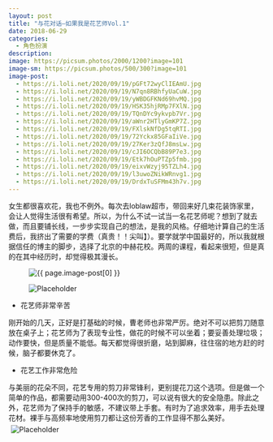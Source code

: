 ```yaml
---
layout: post
title: "与花对话—如果我是花艺师Vol.1"
date: 2018-06-29
categories:
  - 角色扮演
description:
image: https://picsum.photos/2000/1200?image=101
image-sm: https://picsum.photos/500/300?image=101
image-post:
  - https://i.loli.net/2020/09/19/pGFt72wyClIEAmU.jpg
  - https://i.loli.net/2020/09/19/N7qn8RBhfyUaCuW.jpg
  - https://i.loli.net/2020/09/19/yWBDGFKNd69hvMQ.jpg
  - https://i.loli.net/2020/09/19/HSK35hjRMp7FXlN.jpg
  - https://i.loli.net/2020/09/19/TQnDYc9ykvpb7Vr.jpg
  - https://i.loli.net/2020/09/19/aWnr2HTlyGmKP7Z.jpg
  - https://i.loli.net/2020/09/19/FXlskNfDg5tqRTI.jpg
  - https://i.loli.net/2020/09/19/72Yckx85GFaIiVe.jpg
  - https://i.loli.net/2020/09/19/27Ker3zQfJ8msLw.jpg
  - https://i.loli.net/2020/09/19/cJI6OCQbB89P7e3.jpg
  - https://i.loli.net/2020/09/19/Etk7hOuPTZp5fmb.jpg
  - https://i.loli.net/2020/09/19/eixvWzyj95TZLh4.jpg
  - https://i.loli.net/2020/09/19/l3uwoZNikWRnvg1.jpg
  - https://i.loli.net/2020/09/19/DrdxTuSFMm43h7v.jpg
---
```

女生都很喜欢花，我也不例外。每次去loblaw超市，带回来好几束花装饰家里，会让人觉得生活很有希望。所以，为什么不试一试当一名花艺师呢？想到了就去做，而且要铺长线，一步步实现自己的想法，是我的风格<!--break-->。仔细地计算自己的生活费后，我挤出了需要的学费（真贵！！尖叫】）。要学就学中国最好的，所以我就根据信任的博主的脚步，选择了北京的中赫花校。两周的课程，看起来很短，但是真的在其中经历时，却觉得极其漫长。

<figure>
  <img src="{{ page.image-post[0] }}" alt="{{ page.image-post[0] }}"/>
</figure>
<figure>
  <img src="{{ page.image-post[1] }}" alt="Placeholder"/>
</figure>

<ul>
  <li>花艺师非常辛苦</li>
</ul>
刚开始的几天，正好是打基础的时候，曹老师也非常严厉。绝对不可以把剪刀随意放在桌子上；花艺师为了表现专业性，做花的时候不可以坐着；要妥善处理垃圾；动作要快，但是质量不能低。每天都觉得很折磨，站到脚麻，往住宿的地方赶的时候，脑子都要休克了。

<ul>
  <li>花艺工作非常危险</li>
</ul>
与美丽的花朵不同，花艺专用的剪刀非常锋利，更别提花刀这个选项。但是做一个简单的作品，都需要动用300-400次的剪刀，可以说有很大的安全隐患。除此之外，花艺师为了保持手的敏感，不建议带上手套。有时为了追求效率，用手去处理花材。裸手与高频率地使用剪刀都让这份芳香的工作显得不那么美好。

<div class="nav-fig">
  <figure style="width:50%; height:100%; margin:5px; overflow:hidden">
    <img src="{{ page.image-post[2] }}" alt="Placeholder" max-width="100%" max-height="100%" min-width="99%" min-height="99%"/>
  </figure>
  <figure style="width:50%; height:100%; margin:5px; overflow:hidden">
    <img src="{{ page.image-post[3] }}" alt="Placeholder" max-width="100%" max-height="100%" min-width="99%" min-height="99%"/>
  </figure>
</div>

<figure>
      <img src="{{ page.image-post[4] }}" alt="Placeholder"/>
</figure>

<ul>
  <li>花艺师需要稳扎稳打</li>
</ul>
每天都觉得自己是文盲，是我经常的感受。而在课程学习之中，我发现自己不但文化不够，眼睛也很糟糕。多种多样的花朵，我都不知道他们的名字，对于我来说，他们统称为一个简单的词汇：花。据老师介绍，花艺师需要熟知认出花材种类，知道它的习性、产地、上市日期、价格、每束有多少支、面积、处理方法、英语/拉丁语/中文学术用语/中文口语称谓等。一种花要能连续说上30分钟，才算掌握了这种花。当我听到这个要求时，真的很震惊，这完全没有捷径可走，就是积累积累、再积累

除了花材知识，花艺师还需要练习手。让脑海中的形象变成实际，中间隔着千万次的练习。有时插错了角度破坏了整体造型，插得太浅花会失水而死，插得太深会导致花枝打架。除此之外，在插的过程中，还要仔细阅读花的表情。就是花是如何生长的，让他们面朝上，而不是垂下来无精打采。这个要求，让我意识到自己其实一直都没有注意周围的草木是如何生长的，他们的枝条是怎么展开的，树叶又是如何排布的。

<div class="nav-fig">
  <div style="width:40%; height:100%; margin:1%; overflow:hidden">
    <figure style="width:100%; height:40%; margin:5px; overflow:hidden">
      <img src="{{ page.image-post[5] }}" alt="Placeholder" max-width="100%" max-height="100%" min-width="99%" min-height="99%"/>
    </figure>
    <figure style="width:100%; height:60%; margin:5px; overflow:hidden">
      <img src="{{ page.image-post[6] }}" alt="Placeholder" max-width="100%" max-height="100%" min-width="99%" min-height="99%"/>
    </figure>
  </div>
  <figure style="width:65%; height:100%; margin:0; overflow:hidden">
    <img src="{{ page.image-post[7] }}" alt="Placeholder" max-width="100%" max-height="100%" min-width="99%" min-height="99%"/>
  </figure>
</div>




<ul>
  <li>花的自由与经历的心流感</li>
</ul>
这一点也是最让我欣喜的一点。我大约在2年前，心中有一个相当艺术家的想法，创造美的东西不是很美妙吗？但是，我似乎没什么绘画的耐心，再加上绘画其实需要更长时间的锻炼与更激烈的竞争，让我非常沮丧。但是花也可以作为一种语言，它本身就是生命与美丽的象征，我只要将他们组合在一起便可。或许，通过花艺，我可以成为一个艺术家呢？通过花艺装置来表达我的想法。这个巨大的想象空间让我非常激动。

除此之外，在做花的时候，我再次体验了心流。这种感觉，我在初中时和暧昧的男生发微信时感受到了，在玩植物大战僵尸游戏的时候感受到了，在阅读的时候感受到了，从此之后，就很难再见到心流效应了。而这次的花艺课程，我欣喜地发现，自己在某个瞬间忘记了时间，全身心投入到了其中。我可以说是很幸运了，找到了另一个开启心流体验的钥匙。
<figure>
  <img src="{{ page.image-post[8] }}" alt="Placeholder"/>
</figure>
<div class="nav-fig">
  <figure style="width:50%; height:100%; margin:5px; overflow:hidden">
    <img src="{{ page.image-post[9] }}" alt="Placeholder" max-width="100%" max-height="100%" min-width="99%" min-height="99%"/>
  </figure>
  <figure style="width:50%; height:100%; margin:5px; overflow:hidden">
    <img src="{{ page.image-post[10] }}" alt="Placeholder" max-width="100%" max-height="100%" min-width="99%" min-height="99%"/>
  </figure>
</div>

<ul>
  <li>磨练你的审美与直觉</li>
</ul>
在外教课程中，我看到日本老师的做花过程行云流水，而且他只要一看就知道如何修改意见作品。看似很简单的操作，在我的手里就难于登天。为什么呢？我觉得这就是审美的差距，老师的潜意识能更快地判断美的标准，知道在哪个细微的部分出了错，但是我一定要到问题足够大的时候，才能看出来。为了达到更高的水准，花艺师必须不断地看优秀的作品，磨练自己审美能力。

<div  class= "nav-fig">
  <figure style="width:30%; height:100%; margin:5px; overflow:hidden">
    <img src="{{ page.image-post[11] }}" alt="Placeholder" max-width="100%" max-height="100%" min-width="99%" min-height="99%"/>
  </figure>
  <figure style="width:45%; height:100%; margin:5px; overflow:hidden">
    <img src="{{ page.image-post[12] }}" alt="Placeholder" max-width="100%" max-height="100%" min-width="99%" min-height="99%"/>
  </figure>
  <figure style="width:30%; height:100%; margin:5px; overflow:hidden">
    <img src="{{ page.image-post[13] }}" alt="Placeholder" max-width="100%" max-height="100%" min-width="99%" min-height="99%"/>
  </figure>
</div>


花艺师的体验非常有趣，我想继续下去。通过花的语言，我没准能成为一位艺术家呢？

 
Yilun
